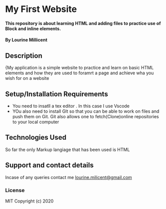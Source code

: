 # My First Website
#### This repository is about learning HTML  and adding files to practice use of Block and inline elements. 
#### By **Lourine Millicent**
## Description
{My application is a simple website to practice and learn on basic HTML elements and how they are used to foramrt a page and achieve wha you wish for on a website
## Setup/Installation Requirements
* You need to insatll a tex editor . In this case I use Vscode
* YOu also need to install GIt so that you can be able to work on files and push them on Git. Git also allows one to fetch(Clone)online repositories to your local computer

## Technologies Used
So far the only Markup langiage that has been used is HTML
## Support and contact details
Incase of any queries contact me lourine.milicent@gmail.com
### License
MIT Copyright (c) 2020